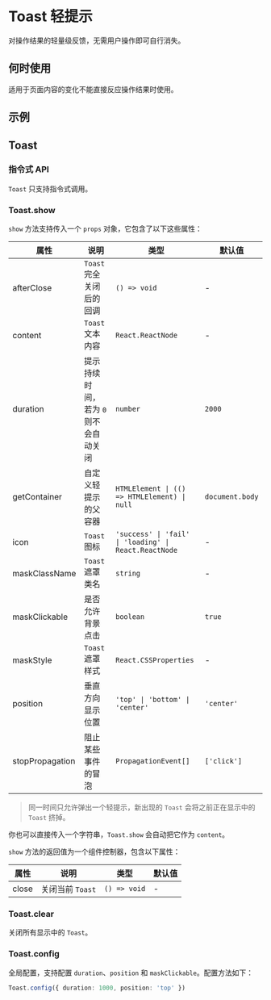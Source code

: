 # Toast 轻提示

对操作结果的轻量级反馈，无需用户操作即可自行消失。

## 何时使用

适用于页面内容的变化不能直接反应操作结果时使用。

## 示例

<code src="./demos/demo1.tsx"></code>

## Toast

### 指令式 API

`Toast` 只支持指令式调用。

### Toast.show

`show` 方法支持传入一个 `props` 对象，它包含了以下这些属性：

| 属性            | 说明                                  | 类型                                                  | 默认值          |
| --------------- | ------------------------------------- | ----------------------------------------------------- | --------------- |
| afterClose      | `Toast` 完全关闭后的回调              | `() => void`                                          | -               |
| content         | `Toast` 文本内容                      | `React.ReactNode`                                     | -               |
| duration        | 提示持续时间，若为 `0` 则不会自动关闭 | `number`                                              | `2000`          |
| getContainer    | 自定义轻提示的父容器                  | `HTMLElement \| (() => HTMLElement) \| null`          | `document.body` |
| icon            | `Toast` 图标                          | `'success' \| 'fail' \| 'loading' \| React.ReactNode` | -               |
| maskClassName   | `Toast` 遮罩类名                      | `string`                                              | -               |
| maskClickable   | 是否允许背景点击                      | `boolean`                                             | `true`          |
| maskStyle       | `Toast` 遮罩样式                      | `React.CSSProperties`                                 | -               |
| position        | 垂直方向显示位置                      | `'top' \| 'bottom' \| 'center'`                       | `'center'`      |
| stopPropagation | 阻止某些事件的冒泡                    | `PropagationEvent[]`                                  | `['click']`     |

> 同一时间只允许弹出一个轻提示，新出现的 `Toast` 会将之前正在显示中的 `Toast` 挤掉。

你也可以直接传入一个字符串，`Toast.show` 会自动把它作为 `content`。

`show` 方法的返回值为一个组件控制器，包含以下属性：

| 属性  | 说明             | 类型         | 默认值 |
| ----- | ---------------- | ------------ | ------ |
| close | 关闭当前 `Toast` | `() => void` | -      |

### Toast.clear

关闭所有显示中的 `Toast`。

### Toast.config

全局配置，支持配置 `duration`、`position` 和 `maskClickable`。配置方法如下：

```ts
Toast.config({ duration: 1000, position: 'top' })
```
